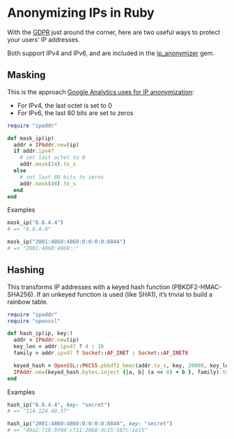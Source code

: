 # Anonymizing IPs in Ruby

With the [GDPR](https://en.wikipedia.org/wiki/General_Data_Protection_Regulation) just around the corner, here are two useful ways to protect your users’ IP addresses.

Both support IPv4 and IPv6, and are included in the [ip_anonymizer](https://github.com/ankane/ip_anonymizer) gem.

## Masking

This is the approach [Google Analytics uses for IP anonymization](https://support.google.com/analytics/answer/2763052):

- For IPv4, the last octet is set to 0
- For IPv6, the last 80 bits are set to zeros

```ruby
require "ipaddr"

def mask_ip(ip)
  addr = IPAddr.new(ip)
  if addr.ipv4?
    # set last octet to 0
    addr.mask(24).to_s
  else
    # set last 80 bits to zeros
    addr.mask(48).to_s
  end
end
```

Examples

```ruby
mask_ip("8.8.4.4")
# => "8.8.4.0"

mask_ip("2001:4860:4860:0:0:0:0:8844")
# => "2001:4860:4860::"
```

## Hashing

This transforms IP addresses with a keyed hash function (PBKDF2-HMAC-SHA256). If an unkeyed function is used (like SHA1), it’s trivial to build a rainbow table.

```ruby
require "ipaddr"
require "openssl"

def hash_ip(ip, key:)
  addr = IPAddr.new(ip)
  key_len = addr.ipv4? ? 4 : 16
  family = addr.ipv4? ? Socket::AF_INET : Socket::AF_INET6

  keyed_hash = OpenSSL::PKCS5.pbkdf2_hmac(addr.to_s, key, 20000, key_len, "sha256")
  IPAddr.new(keyed_hash.bytes.inject {|a, b| (a << 8) + b }, family).to_s
end
```

Examples

```ruby
hash_ip("8.8.4.4", key: "secret")
# => "114.124.40.57"

hash_ip("2001:4860:4860:0:0:0:0:8844", key: "secret")
# => "49a2:718:9704:cf11:2068:4c15:587c:1e15"
```
